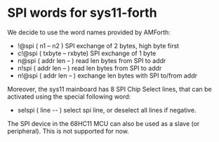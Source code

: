 SPI words for sys11-forth
=========================

We decide to use the word names provided by AMForth:

* !@spi ( n1 – n2 ) SPI exchange of 2 bytes, high byte first
* c!@spi ( txbyte – rxbyte) SPI exchange of 1 byte
* n@spi ( addr len – ) read len bytes from SPI to addr
* n!spi ( addr len – ) read len bytes from SPI to addr
* n!@spi ( addr len – ) exchange len bytes with SPI to/from addr

Moreover, the sys11 mainboard has 8 SPI Chip Select lines, that can be
activated using the special following word:
* selspi ( line -- ) select spi line, or deselect all lines if negative.

The SPI device in the 68HC11 MCU can also be used as a slave (or peripheral).
This is not supported for now.


